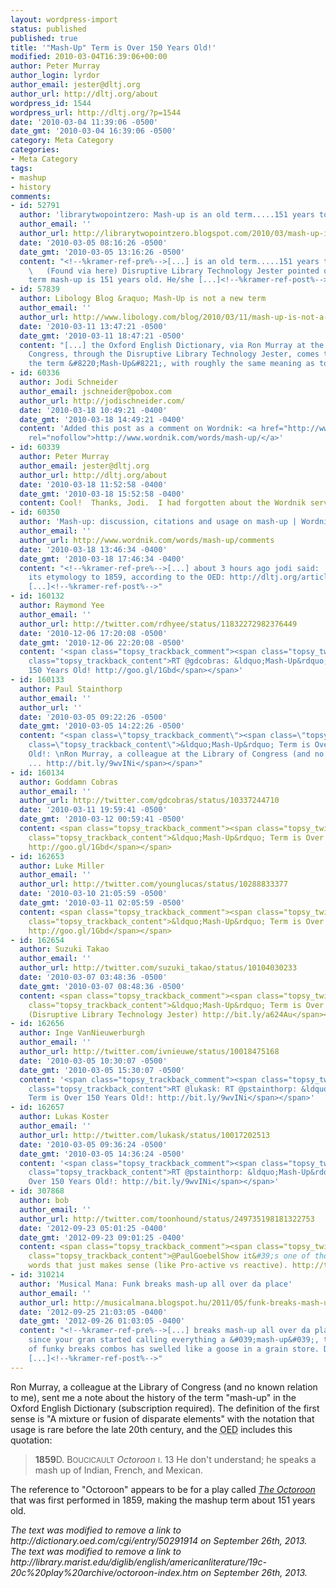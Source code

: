```yaml
---
layout: wordpress-import
status: published
published: true
title: '"Mash-Up" Term is Over 150 Years Old!'
modified: 2010-03-04T16:39:06+00:00
author: Peter Murray
author_login: lyrdor
author_email: jester@dltj.org
author_url: http://dltj.org/about
wordpress_id: 1544
wordpress_url: http://dltj.org/?p=1544
date: '2010-03-04 11:39:06 -0500'
date_gmt: '2010-03-04 16:39:06 -0500'
category: Meta Category
categories:
- Meta Category
tags:
- mashup
- history
comments:
- id: 52791
  author: 'librarytwopointzero: Mash-up is an old term.....151 years to be exact'
  author_email: ''
  author_url: http://librarytwopointzero.blogspot.com/2010/03/mash-up-is-old-term151-years-to-be.html
  date: '2010-03-05 08:16:26 -0500'
  date_gmt: '2010-03-05 13:16:26 -0500'
  content: "<!--%kramer-ref-pre%-->[...] is an old term.....151 years to be exact
    \   (Found via here) Disruptive Library Technology Jester pointed out that the
    term mash-up is 151 years old. He/she [...]<!--%kramer-ref-post%-->"
- id: 57839
  author: Libology Blog &raquo; Mash-Up is not a new term
  author_email: ''
  author_url: http://www.libology.com/blog/2010/03/11/mash-up-is-not-a-new-term.html
  date: '2010-03-11 13:47:21 -0500'
  date_gmt: '2010-03-11 18:47:21 -0500'
  content: "[...] the Oxford English Dictionary, via Ron Murray at the Library of
    Congress, through the Disruptive Library Technology Jester, comes the news that
    the term &#8220;Mash-Up&#8221;, with roughly the same meaning as today, is [...]"
- id: 60336
  author: Jodi Schneider
  author_email: jschneider@pobox.com
  author_url: http://jodischneider.com/
  date: '2010-03-18 10:49:21 -0400'
  date_gmt: '2010-03-18 14:49:21 -0400'
  content: 'Added this post as a comment on Wordnik: <a href="http://www.wordnik.com/words/mash-up/"
    rel="nofollow">http://www.wordnik.com/words/mash-up/</a>'
- id: 60339
  author: Peter Murray
  author_email: jester@dltj.org
  author_url: http://dltj.org/about
  date: '2010-03-18 11:52:58 -0400'
  date_gmt: '2010-03-18 15:52:58 -0400'
  content: Cool!  Thanks, Jodi.  I had forgotten about the Wordnik service.
- id: 60350
  author: 'Mash-up: discussion, citations and usage on mash-up | Wordnik'
  author_email: ''
  author_url: http://www.wordnik.com/words/mash-up/comments
  date: '2010-03-18 13:46:34 -0400'
  date_gmt: '2010-03-18 17:46:34 -0400'
  content: "<!--%kramer-ref-pre%-->[...] about 3 hours ago jodi said:  This post traces
    its etymology to 1859, according to the OED: http://dltj.org/article/mash-up/
    [...]<!--%kramer-ref-post%-->"
- id: 160132
  author: Raymond Yee
  author_email: ''
  author_url: http://twitter.com/rdhyee/status/11832272982376449
  date: '2010-12-06 17:20:08 -0500'
  date_gmt: '2010-12-06 22:20:08 -0500'
  content: '<span class="topsy_trackback_comment"><span class="topsy_twitter_username"><span
    class="topsy_trackback_content">RT @gdcobras: &ldquo;Mash-Up&rdquo; Term is Over
    150 Years Old! http://goo.gl/1Gbd</span></span>'
- id: 160133
  author: Paul Stainthorp
  author_email: ''
  author_url: ''
  date: '2010-03-05 09:22:26 -0500'
  date_gmt: '2010-03-05 14:22:26 -0500'
  content: "<span class=\"topsy_trackback_comment\"><span class=\"topsy_twitter_username\"><span
    class=\"topsy_trackback_content\">&ldquo;Mash-Up&rdquo; Term is Over 150 Years
    Old!: \nRon Murray, a colleague at the Library of Congress (and no known relation
    ... http://bit.ly/9wvINi</span></span>"
- id: 160134
  author: Goddamn Cobras
  author_email: ''
  author_url: http://twitter.com/gdcobras/status/10337244710
  date: '2010-03-11 19:59:41 -0500'
  date_gmt: '2010-03-12 00:59:41 -0500'
  content: <span class="topsy_trackback_comment"><span class="topsy_twitter_username"><span
    class="topsy_trackback_content">&ldquo;Mash-Up&rdquo; Term is Over 150 Years Old!
    http://goo.gl/1Gbd</span></span>
- id: 162653
  author: Luke Miller
  author_email: ''
  author_url: http://twitter.com/younglucas/status/10288833377
  date: '2010-03-10 21:05:59 -0500'
  date_gmt: '2010-03-11 02:05:59 -0500'
  content: <span class="topsy_trackback_comment"><span class="topsy_twitter_username"><span
    class="topsy_trackback_content">&ldquo;Mash-Up&rdquo; Term is Over 150 Years Old!
    http://goo.gl/1Gbd</span></span>
- id: 162654
  author: Suzuki Takao
  author_email: ''
  author_url: http://twitter.com/suzuki_takao/status/10104030233
  date: '2010-03-07 03:48:36 -0500'
  date_gmt: '2010-03-07 08:48:36 -0500'
  content: <span class="topsy_trackback_comment"><span class="topsy_twitter_username"><span
    class="topsy_trackback_content">&ldquo;Mash-Up&rdquo; Term is Over 150 Years Old!
    (Disruptive Library Technology Jester) http://bit.ly/a624Au</span></span>
- id: 162656
  author: Inge VanNieuwerburgh
  author_email: ''
  author_url: http://twitter.com/ivnieuwe/status/10018475168
  date: '2010-03-05 10:30:07 -0500'
  date_gmt: '2010-03-05 15:30:07 -0500'
  content: '<span class="topsy_trackback_comment"><span class="topsy_twitter_username"><span
    class="topsy_trackback_content">RT @lukask: RT @pstainthorp: &ldquo;Mash-Up&rdquo;
    Term is Over 150 Years Old!: http://bit.ly/9wvINi</span></span>'
- id: 162657
  author: Lukas Koster
  author_email: ''
  author_url: http://twitter.com/lukask/status/10017202513
  date: '2010-03-05 09:36:24 -0500'
  date_gmt: '2010-03-05 14:36:24 -0500'
  content: '<span class="topsy_trackback_comment"><span class="topsy_twitter_username"><span
    class="topsy_trackback_content">RT @pstainthorp: &ldquo;Mash-Up&rdquo; Term is
    Over 150 Years Old!: http://bit.ly/9wvINi</span></span>'
- id: 307868
  author: bob
  author_email: ''
  author_url: http://twitter.com/toonhound/status/249735198181322753
  date: '2012-09-23 05:01:25 -0400'
  date_gmt: '2012-09-23 09:01:25 -0400'
  content: <span class="topsy_trackback_comment"><span class="topsy_twitter_username"><span
    class="topsy_trackback_content">@PaulGoebelShow it&#39;s one of those old idiomatic
    words that just makes sense (like Pro-active vs reactive). http://t.co/DmCeBYIV</span></span>
- id: 310214
  author: 'Musical Mana: Funk breaks mash-up all over da place'
  author_email: ''
  author_url: http://musicalmana.blogspot.hu/2011/05/funk-breaks-mash-up-all-over-da-place.html
  date: '2012-09-25 21:03:05 -0400'
  date_gmt: '2012-09-26 01:03:05 -0400'
  content: "<!--%kramer-ref-pre%-->[...] breaks mash-up all over da place       Ever
    since your gran started calling everything a &#039;mash-up&#039;, the sub-genre
    of funky breaks combos has swelled like a goose in a grain store. Driven by the
    [...]<!--%kramer-ref-post%-->"
---
```

<p>Ron Murray, a colleague at the Library of Congress (and no known relation to me), sent me a note about the history of the term <span class="removed_link" title="http://dictionary.oed.com/cgi/entry/50291914">"mash-up" in the Oxford English Dictionary</span> (subscription required).  The definition of the first sense is "A mixture or fusion of disparate elements" with the notation that usage is rare before the late 20th century, and the <acronym title="Oxford English Dictionary">OED</acronym> includes this quotation:<br />
<blockquote><b>1859</b>D. B<small>OUCICAULT</small> <i>Octoroon</i> <small>I</small>. 13 He don't understand; he speaks a mash up of Indian, French, and Mexican.</p></blockquote>
<p>  The reference to "Octoroon" appears to be for <span class="removed_link" title="http://library.marist.edu/diglib/english/americanliterature/19c-20c%20play%20archive/octoroon-index.htm">a play</span> called <i><a href="http://en.wikipedia.org/wiki/The_Octoroon" title="The Octoroon - Wikipedia, the free encyclopedia">The Octoroon</a></i> that was first performed in 1859, making the mashup term about 151 years old.
<p style="padding:0;margin:0;font-style:italic;" class="removed_link">The text was modified to remove a link to http://dictionary.oed.com/cgi/entry/50291914 on September 26th, 2013.</p>
<p style="padding:0;margin:0;font-style:italic;" class="removed_link">The text was modified to remove a link to http://library.marist.edu/diglib/english/americanliterature/19c-20c%20play%20archive/octoroon-index.htm on September 26th, 2013.</p>

